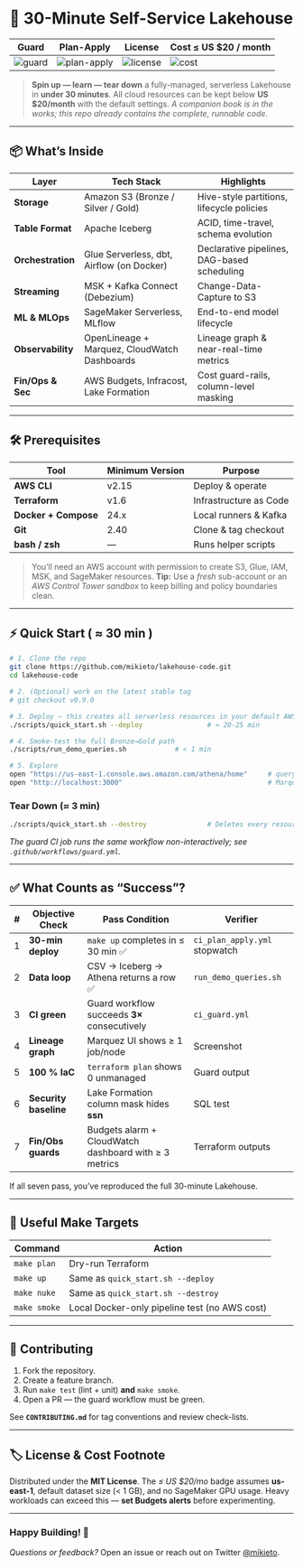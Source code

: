 # 🚀 **30-Minute Self-Service Lakehouse**

| Guard | Plan-Apply | License | Cost ≤ US $20 / month |
|-------|------------|---------|-----------------------|
| ![guard](https://img.shields.io/github/actions/workflow/status/mikieto/lakehouse-code/guard.yml?label=guard\&logo=github) | ![plan-apply](https://img.shields.io/github/actions/workflow/status/mikieto/lakehouse-code/ci_plan_apply.yml?label=plan-apply&logo=github) | ![license](https://img.shields.io/github/license/mikieto/lakehouse-code?color=blue) | ![cost](https://img.shields.io/badge/monthly_cost-≤%20\$20-brightgreen) |

> **Spin up — learn — tear down** a fully-managed, serverless Lakehouse in **under 30 minutes**.
> All cloud resources can be kept below **US \$20/month** with the default settings.
> *A companion book is in the works; this repo already contains the complete, runnable code.*

---

## 📦  What’s Inside

| Layer             | Tech Stack                                   | Highlights                                  |
| ----------------- | -------------------------------------------- | ------------------------------------------- |
| **Storage**       | Amazon S3 (Bronze / Silver / Gold)           | Hive-style partitions, lifecycle policies   |
| **Table Format**  | Apache Iceberg                               | ACID, time-travel, schema evolution         |
| **Orchestration** | Glue Serverless, dbt, Airflow (on Docker)    | Declarative pipelines, DAG-based scheduling |
| **Streaming**     | MSK + Kafka Connect (Debezium)               | Change-Data-Capture to S3                   |
| **ML & MLOps**    | SageMaker Serverless, MLflow                 | End-to-end model lifecycle                  |
| **Observability** | OpenLineage + Marquez, CloudWatch Dashboards | Lineage graph & near-real-time metrics      |
| **Fin/Ops & Sec** | AWS Budgets, Infracost, Lake Formation       | Cost guard-rails, column-level masking      |

---

## 🛠  Prerequisites

| Tool                 | Minimum Version | Purpose                |
| -------------------- | --------------- | ---------------------- |
| **AWS CLI**          | v2.15           | Deploy & operate       |
| **Terraform**        | v1.6            | Infrastructure as Code |
| **Docker + Compose** | 24.x            | Local runners & Kafka  |
| **Git**              | 2.40            | Clone & tag checkout   |
| **bash / zsh**       | —               | Runs helper scripts    |

> You’ll need an AWS account with permission to create S3, Glue, IAM, MSK, and SageMaker resources.
> **Tip:** Use a *fresh* sub-account or an *AWS Control Tower sandbox* to keep billing and policy boundaries clean.

---

## ⚡️  Quick Start ( ≈ 30 min )

```bash
# 1. Clone the repo
git clone https://github.com/mikieto/lakehouse-code.git
cd lakehouse-code

# 2. (Optional) work on the latest stable tag
# git checkout v0.9.0

# 3. Deploy — this creates all serverless resources in your default AWS region
./scripts/quick_start.sh --deploy                # ≈ 20-25 min

# 4. Smoke-test the full Bronze→Gold path
./scripts/run_demo_queries.sh            # < 1 min

# 5. Explore
open "https://us-east-1.console.aws.amazon.com/athena/home"     # query tables
open "http://localhost:3000"                                    # Marquez UI
```

### Tear Down  (≈ 3 min)

```bash
./scripts/quick_start.sh --destroy               # Deletes every resource created by this repo
```

*The guard CI job runs the same workflow non-interactively; see `.github/workflows/guard.yml`.*

---

## ✅  What Counts as “Success”?

<!-- BEGIN EXIT_CRITERIA -->
| # | Objective Check | Pass Condition | Verifier |
|---|-----------------|----------------|----------|
| 1 | **30-min deploy** | `make up` completes in ≤ 30 min ✅ | `ci_plan_apply.yml` stopwatch |
| 2 | **Data loop** | CSV → Iceberg → Athena returns a row ✅ | `run_demo_queries.sh` |
| 3 | **CI green** | Guard workflow succeeds **3×** consecutively | `ci_guard.yml` |
| 4 | **Lineage graph** | Marquez UI shows ≥ 1 job/node | Screenshot |
| 5 | **100 % IaC** | `terraform plan` shows 0 unmanaged | Guard output |
| 6 | **Security baseline** | Lake Formation column mask hides **ssn** | SQL test |
| 7 | **Fin/Obs guards** | Budgets alarm + CloudWatch dashboard with ≥ 3 metrics | Terraform outputs |
<!-- END EXIT_CRITERIA -->

If all seven pass, you’ve reproduced the full 30-minute Lakehouse.

---

## 🧰  Useful Make Targets

| Command      | Action                                        |
| ------------ | --------------------------------------------- |
| `make plan`  | Dry-run Terraform                             |
| `make up`    | Same as `quick_start.sh --deploy`             |
| `make nuke`  | Same as `quick_start.sh --destroy`            |
| `make smoke` | Local Docker-only pipeline test (no AWS cost) |

---

## 🤝  Contributing

1. Fork the repository.
2. Create a feature branch.
3. Run `make test` (lint + unit) **and** `make smoke`.
4. Open a PR — the guard workflow must be green.

See **`CONTRIBUTING.md`** for tag conventions and review check-lists.

---

## 🏷  License & Cost Footnote

Distributed under the **MIT License**.
The *≤ US \$20/mo* badge assumes **us-east-1**, default dataset size (< 1 GB), and no SageMaker GPU usage. Heavy workloads can exceed this — **set Budgets alerts** before experimenting.

---

### Happy Building! 🎉

*Questions or feedback?* Open an issue or reach out on Twitter [@mikieto](https://twitter.com/mikieto).
